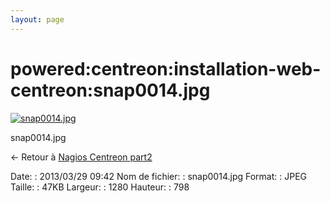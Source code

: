```yaml
---
layout: page
---
```


powered:centreon:installation-web-centreon:snap0014.jpg
=======================================================

[![snap0014.jpg](../../..//assets/media/powered/centreon/installation-web-centreon/snap0014.jpg@cache=&w=900&h=561 "snap0014.jpg")](../../..//assets/media/powered/centreon/installation-web-centreon/snap0014.jpg@cache= "Afficher le fichier original")

snap0014.jpg

← Retour à [Nagios Centreon
part2](../../../../centreon/nagios-centreon-part2.html "centreon:nagios-centreon-part2")

Date:
:   2013/03/29 09:42
Nom de fichier:
:   snap0014.jpg
Format:
:   JPEG
Taille:
:   47KB
Largeur:
:   1280
Hauteur:
:   798

